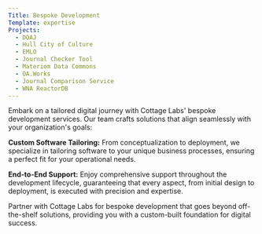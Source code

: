 ```yaml
---
Title: Bespoke Development
Template: expertise
Projects: 
  - DOAJ
  - Hull City of Culture
  - EMLO
  - Journal Checker Tool
  - Materiom Data Commons
  - OA.Works
  - Journal Comparison Service
  - WNA ReactorDB
---
```



Embark on a tailored digital journey with Cottage Labs' bespoke development services. Our team crafts solutions that align seamlessly with your organization's goals:

**Custom Software Tailoring:** From conceptualization to deployment, we specialize in tailoring software to your unique business processes, ensuring a perfect fit for your operational needs.

**End-to-End Support:** Enjoy comprehensive support throughout the development lifecycle, guaranteeing that every aspect, from initial design to deployment, is executed with precision and expertise.


Partner with Cottage Labs for bespoke development that goes beyond off-the-shelf solutions, providing you with a custom-built foundation for digital success.